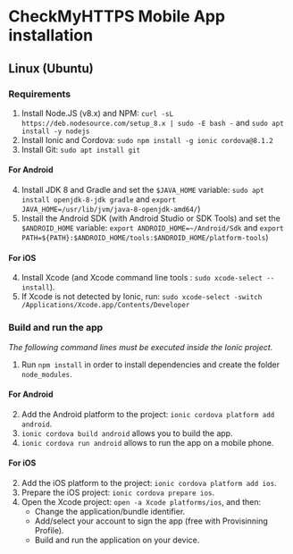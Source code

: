 # CheckMyHTTPS Mobile App installation

## Linux (Ubuntu)

### Requirements
1. Install Node.JS (v8.x) and NPM: `curl -sL https://deb.nodesource.com/setup_8.x | sudo -E bash -`  and  `sudo apt install -y nodejs`
2. Install Ionic and Cordova: `sudo npm install -g ionic cordova@8.1.2`
3. Install Git: `sudo apt install git`

#### For Android
4. Install JDK 8 and Gradle and set the `$JAVA_HOME` variable: `sudo apt install openjdk-8-jdk gradle` and `export JAVA_HOME=/usr/lib/jvm/java-8-openjdk-amd64/`)
5. Install the Android SDK (with Android Studio or SDK Tools) and set the `$ANDROID_HOME` variable: `export ANDROID_HOME=~/Android/Sdk` and `export PATH=${PATH}:$ANDROID_HOME/tools:$ANDROID_HOME/platform-tools`)

#### For iOS
4. Install Xcode (and Xcode command line tools : `sudo xcode-select --install`).
5. If Xcode is not detected by Ionic, run: `sudo xcode-select -switch /Applications/Xcode.app/Contents/Developer`

### Build and run the app
*The following command lines must be executed inside the Ionic project.*
1. Run `npm install` in order to install dependencies and create the folder `node_modules`.

#### For Android
2. Add the Android platform to the project: `ionic cordova platform add android`.
3. `ionic cordova build android` allows you to build the app.
4. `ionic cordova run android` allows to run the app on a mobile phone.

#### For iOS
2. Add the iOS platform to the project: `ionic cordova platform add ios`.
3. Prepare the iOS project: `ionic cordova prepare ios`.
4. Open the Xcode project: `open -a Xcode platforms/ios`, and then:
   - Change the application/bundle identifier.
   - Add/select your account to sign the app (free with Provisinning Profile).
   <!-- - If you encounter an error during signing with a Provisinning Profile : go to `File` > `Project Settings` then select `Legacy Build System` to `Build system` (see [apache/cordova-ios#412](https://github.com/apache/cordova-ios/issues/412)). -->
   - Build and run the application on your device.
